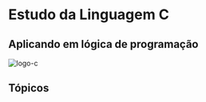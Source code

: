 # Estudo da Linguagem C
## Aplicando em lógica de programação
![logo-c](https://cdn.iconscout.com/icon/free/png-256/c-18-282569.png)

## Tópicos






